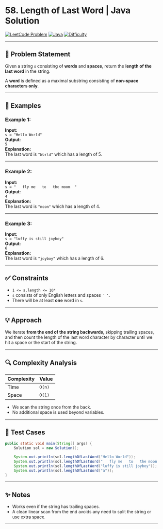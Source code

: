 # 58. Length of Last Word | Java Solution

[![LeetCode Problem](https://img.shields.io/badge/LeetCode-58.%20Length%20of%20Last%20Word-blue)](https://leetcode.com/problems/length-of-last-word/)
[![Java](https://img.shields.io/badge/Language-Java-orange)](https://www.java.com/)
[![Difficulty](https://img.shields.io/badge/Difficulty-Easy-brightgreen)]()

---

## 🧩 Problem Statement

Given a string `s` consisting of **words** and **spaces**, return the **length of the last word** in the string.

A **word** is defined as a maximal substring consisting of **non-space characters only**.

---

## 🧠 Examples

### Example 1:

**Input:**  
`s = "Hello World"`  
**Output:**  
`5`  
**Explanation:**  
The last word is `"World"` which has a length of 5.

---

### Example 2:

**Input:**  
`s = "   fly me   to   the moon  "`  
**Output:**  
`4`  
**Explanation:**  
The last word is `"moon"` which has a length of 4.

---

### Example 3:

**Input:**  
`s = "luffy is still joyboy"`  
**Output:**  
`6`  
**Explanation:**  
The last word is `"joyboy"` which has a length of 6.

---

## ✅ Constraints

- `1 <= s.length <= 10⁴`  
- `s` consists of only English letters and spaces `' '`.  
- There will be at least **one** word in `s`.

---

## 💡 Approach

We iterate **from the end of the string backwards**, skipping trailing spaces, and then count the length of the last word character by character until we hit a space or the start of the string.

---

## 🔍 Complexity Analysis

| Complexity | Value      |
|------------|------------|
| Time       | `O(n)`     |
| Space      | `O(1)`     |

- We scan the string once from the back.  
- No additional space is used beyond variables.

---

## 🧪 Test Cases

```java
public static void main(String[] args) {
    Solution sol = new Solution();

    System.out.println(sol.lengthOfLastWord("Hello World"));              // Output: 5
    System.out.println(sol.lengthOfLastWord("   fly me   to   the moon  ")); // Output: 4
    System.out.println(sol.lengthOfLastWord("luffy is still joyboy"));   // Output: 6
    System.out.println(sol.lengthOfLastWord("a"));                       // Output: 1
}
```

---

## ✨ Notes

- Works even if the string has trailing spaces.
- A clean linear scan from the end avoids any need to split the string or use extra space.

---